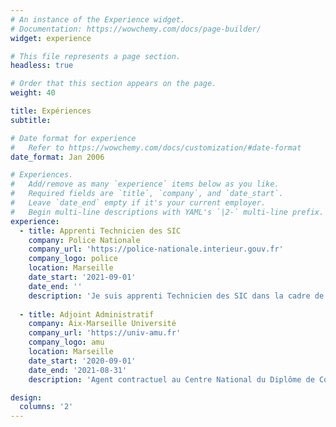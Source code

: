 ```yaml
---
# An instance of the Experience widget.
# Documentation: https://wowchemy.com/docs/page-builder/
widget: experience

# This file represents a page section.
headless: true

# Order that this section appears on the page.
weight: 40

title: Expériences
subtitle:

# Date format for experience
#   Refer to https://wowchemy.com/docs/customization/#date-format
date_format: Jan 2006

# Experiences.
#   Add/remove as many `experience` items below as you like.
#   Required fields are `title`, `company`, and `date_start`.
#   Leave `date_end` empty if it's your current employer.
#   Begin multi-line descriptions with YAML's `|2-` multi-line prefix.
experience:
  - title: Apprenti Technicien des SIC
    company: Police Nationale
    company_url: 'https://police-nationale.interieur.gouv.fr'
    company_logo: police
    location: Marseille
    date_start: '2021-09-01'
    date_end: ''
    description: 'Je suis apprenti Technicien des SIC dans la cadre de ma formation en BTS SIO option SISR'
        
  - title: Adjoint Administratif
    company: Aix-Marseille Université
    company_url: 'https://univ-amu.fr'
    company_logo: amu
    location: Marseille
    date_start: '2020-09-01'
    date_end: '2021-08-31'
    description: 'Agent contractuel au Centre National du Diplôme de Compétence en Langue à AixMarseille Université. Mes activités comportaient 3 volets ; administratif, juridique et financier.'

design:
  columns: '2'
---
```

